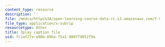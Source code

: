 ```yaml
---
content_type: resource
description: ''
file: /media/https%3A/open-learning-course-data-rc.s3.amazonaws.com/7-91j-foundations-of-computational-and-systems-biology-spring-2014/fc1af27ee80b09baf5a19807f9052f9a_14m9MW-qMhg.srt
file_type: application/x-subrip
resourcetype: Other
title: 3play caption file
uid: fc1af27e-e80b-09ba-f5a1-9807f9052f9a
---
```

